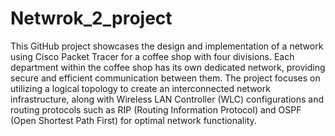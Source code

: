 # Netwrok_2_project
This GitHub project showcases the design and implementation of a network using Cisco Packet Tracer for a coffee shop with four divisions. Each department within the coffee shop has its own dedicated network, providing secure and efficient communication between them. The project focuses on utilizing a logical topology to create an interconnected network infrastructure, along with Wireless LAN Controller (WLC) configurations and routing protocols such as RIP (Routing Information Protocol) and OSPF (Open Shortest Path First) for optimal network functionality.
